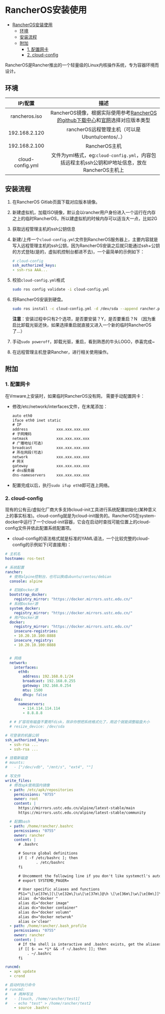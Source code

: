 # RancherOS安装使用

- [RancherOS安装使用](#RancherOS安装使用)
  - [环境](#环境)
  - [安装流程](#安装流程)
  - [附加](#附加)
    - [1. 配置网卡](#1-配置网卡)
    - [2. cloud-config](#2-cloud-config)

RancherOS是Rancher推出的一个轻量级的Linux内核操作系统，专为容器环境而设计。

## 环境

|     IP/配置      |                                                                           描述                                                                           |
| :--------------: | :------------------------------------------------------------------------------------------------------------------------------------------------------: |
|  rancheros.iso   | RancherOS镜像，根据实际使用参考[RancherOS的github下载中心](https://github.com/rancher/os/releases/)和[官网](https://rancher.com/docs/os)选择对应版本类型 |
|  192.168.2.120   |                                                     rancherOS远程管理主机（可以是Ubuntu/centos/..）                                                      |
|  192.168.2.100   |                                                                      RancherOS主机                                                                       |
| cloud-config.yml |                              文件为yml格式，eg:`cloud-config.yml`，内容包括远程主机ssh公钥和IP地址信息，放在RancherOS主机上                              |

## 安装流程

1. 在RancherOS Gitlab页面下载对应版本镜像。
2. 新建虚拟机，加载ISO镜像，默认会以rancher用户身份进入一个运行在内存之上的临时RancherOS，所以建虚拟机的时候内存可以适当大一点，比如2G
3. 获取远程管理主机的ssh公钥信息
4. 新建/上传一个`cloud-config.yml`文件到RancherOS服务器上，主要内容就是写入远程管理主机的ssh公钥，因为RancherOS安装之后就只能通过ssh+公钥的方式登陆(是的，虚拟机控制台都进不去)，一个最简单的示例如下：

    ```yml
    # cloud-config
    ssh_authorized_keys:
    - ssh-rsa AAA...
    ```

5. 校验`cloud-config.yml`格式

    ```bash
    sudo ros config validate -i cloud-config.yml
    ```

6. 将RancherOS安装到硬盘。

    ```bash
    sudo ros install -c cloud-config.yml -d /dev/sda --append rancher.password=1qaz2WSX3edc4RFV
    ```

    **注意**：安装过程中只有2个选项，是否要安装？Y，是否要重启？N （因为重启比卸载光驱还快，如果选择重启就直接又进入一个新的临时RancherOS了…）

7. 手动`sudo poweroff`，卸载光驱，重启，看到熟悉的牛头LOGO，恭喜完成~
8. 在远程管理主机登录Rancher，进行相关使用操作。

## 附加

### 1. 配置网卡

在Vmware上安装时，如果临时RancherOS没有网， 需要手动配置网卡：

- 修改/etc/network/interfaces文件，在末尾添加：

    ```txt
    auto eth0
    iface eth0 inet static
    # IP
    address             xxx.xxx.xxx.xxx
    # 子网掩码
    netmask             xxx.xxx.xxx.xxx
    # 广播地址(可选)
    broadcast           xxx.xxx.xxx.xxx
    # 所在网段(可选)
    network             xxx.xxx.xxx.xxx
    # 网关
    gateway             xxx.xxx.xxx.xxx
    # dns服务器
    dns-nameservers     xxx.xxx.xxx.xxx
    ```

- 配置完成以后，执行`sudo ifup eth0`即可连上网络。

### 2. cloud-config

现有的公有云/虚拟化厂商大多支持cloud-init工具进行系统配置初始化(某种意义上的事实标准)。cloud-config就是为cloud-init服务的。RancherOS在system-docker中运行了一个cloud-init容器，它会在启动时查找可能位置上的cloud-config文件并依此配置系统配置项。

- cloud-config的语法格式就是标准的YAML语法，一个比较完整的cloud-config的示例如下(可直接用)：

```yaml
# 主机名
hostname: ros-test

# 系统配置
rancher:
  # 使用alpine控制台，也可以换成ubuntu/centos/debian
  console: alpine

  # 初始Docker源
  bootstrap_docker:
    registry_mirror: "https://docker.mirrors.ustc.edu.cn/"
  # 系统Docker源
  system_docker:
    registry_mirror: "https://docker.mirrors.ustc.edu.cn/"
  # 用户Docker源
  docker:
    registry_mirror: "https://docker.mirrors.ustc.edu.cn/"
    insecure-registries:
    - 10.20.10.100:8888
    insecure_registry:
    - 10.20.10.100:8888


  # 网络
  network:
    interfaces:
      eth0:
        address: 192.168.0.1/24
        broadcast: 192.168.0.255
        gateway: 192.168.0.254
        mtu: 1500
        dhcp: false
    dns:
      nameservers:
        - 114.114.114.114
        - 8.8.8.8

  # # 扩容现有磁盘不要用fdisk，除非你想把系统格式化了，用这个就能调整磁盘大小
  # resize_device: /dev/sda

# 可登录的机器公钥
ssh_authorized_keys:
  - ssh-rsa ...
  - ssh-rsa ...

# 挂载新磁盘
# mounts:
#   - ["/dev/vdb", "/mnt/s", "ext4", ""]

# 写文件
write_files:
  # 修改apk使用国内镜像
  - path: /etc/apk/repositories
    permissions: "0755"
    owner: root
    content: |
      https://mirrors.ustc.edu.cn/alpine/latest-stable/main
      https://mirrors.ustc.edu.cn/alpine/latest-stable/community

  # 配置bash
  - path: /home/rancher/.bashrc
    permissions: "0755"
    owner: rancher
    content: |
      # .bashrc

      # Source global definitions
      if [ -f /etc/bashrc ]; then
              . /etc/bashrc
      fi

      # Uncomment the following line if you don't like systemctl's auto-paging feature:
      # export SYSTEMD_PAGER=

      # User specific aliases and functions
      PS1="\[\e[37m\][\[\e[32m\]\u\[\e[37m\]@\h \[\e[36m\]\w\[\e[0m\]]\\$ "
      alias  d="docker "
      alias di="docker image"
      alias dc="docker container"
      alias dv="docker volumn"
      alias dn="docker netwrok"
      alias c='clear'
  - path: /home/rancher/.bash_profile
    permissions: "0755"
    owner: rancher
    content: |
      # If the shell is interactive and .bashrc exists, get the aliases and functions
      if [[ $- == *i* && -f ~/.bashrc ]]; then
          . ~/.bashrc
      fi

runcmd:
  - apk update
  - crond

# 启动时执行命令
# runcmd:
#   # 两种写法
#   - [touch, /home/rancher/test1]
#   - echo "test" > /home/rancher/test2
    - source .bashrc
```
